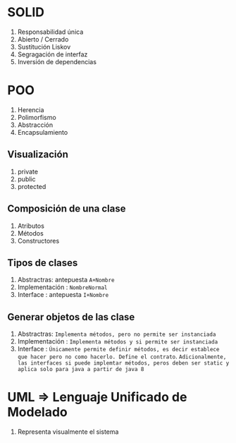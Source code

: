 # SOLID
1. Responsabilidad única
2. Abierto / Cerrado
3. Sustitución  Liskov
4. Segragación de interfaz
5. Inversión de dependencias

# POO
1. Herencia
2. Polimorfismo
3. Abstracción
4. Encapsulamiento

## Visualización 
1. private 
2. public
3. protected

## Composición de una clase
1. Atributos
2. Métodos
3. Constructores

## Tipos de clases
1. Abstractras: antepuesta `A+Nombre`
2. Implementación : `NombreNormal`
3. Interface  :  antepuesta `I+Nombre`

## Generar objetos de las clase
1. Abstractras:  `Implementa métodos, pero no permite ser instanciada`
2. Implementación : `Implementa métodos y si permite ser instanciada`
3. Interface  :  `Únicamente permite definir métodos, es decir establece que hacer pero no como hacerlo. Define el contrato`. `Adicionalmente, las interfaces si puede implemtar métodos, peros deben ser static y aplica solo para java a partir de java 8`

# UML => Lenguaje Unificado de Modelado
1. Representa visualmente el sistema